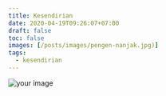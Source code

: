 ```yaml
---
title: Kesendirian
date: 2020-04-19T09:26:07+07:00
draft: false
toc: false
images: [/posts/images/pengen-nanjak.jpg)]
tags:
  - kesendirian
---
```


![your image](/posts/images/pengen-nanjak.jpg) 